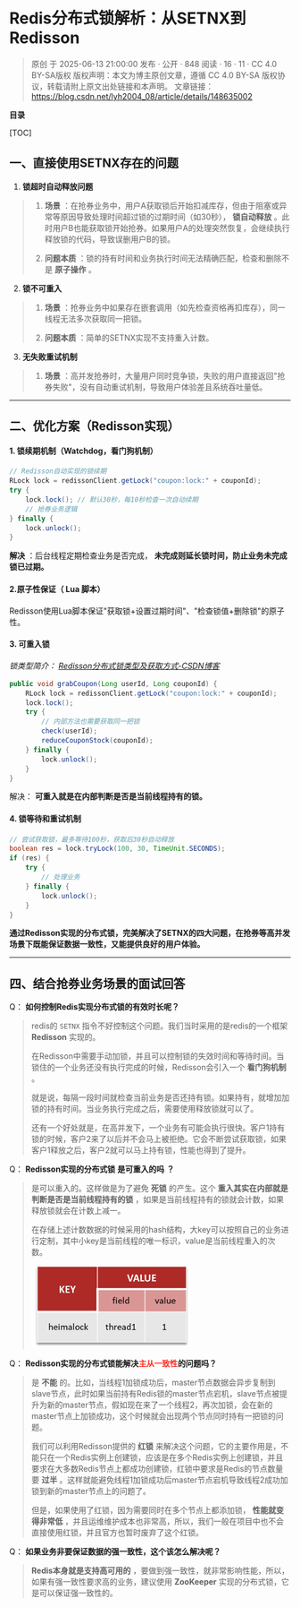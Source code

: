 # Redis分布式锁解析：从SETNX到Redisson

> 原创 于 2025-06-13 21:00:00 发布 · 公开 · 848 阅读 · 16 · 11 · CC 4.0 BY-SA版权 版权声明：本文为博主原创文章，遵循 CC 4.0 BY-SA 版权协议，转载请附上原文出处链接和本声明。
> 文章链接：https://blog.csdn.net/lyh2004_08/article/details/148635002

**目录**

[TOC]



## 一、直接使用SETNX存在的问题

> 

1.  **锁超时自动释放问题** 
> 
>    1.  **场景** ：在抢券业务中，用户A获取锁后开始扣减库存，但由于阻塞或异常等原因导致处理时间超过锁的过期时间（如30秒）， **锁自动释放** 。此时用户B也能获取锁开始抢券。如果用户A的处理突然恢复，会继续执行释放锁的代码，导致误删用户B的锁。
> 
>    2.  **问题本质** ：锁的持有时间和业务执行时间无法精确匹配，检查和删除不是 **原子操作** 。
> 
> 

2.  **锁不可重入** 
> 
>    1.  **场景** ：抢券业务中如果存在嵌套调用（如先检查资格再扣库存），同一线程无法多次获取同一把锁。
> 
>    2.  **问题本质** ：简单的SETNX实现不支持重入计数。
> 
> 

3.  **无失败重试机制** 
> 
>    1.  **场景** ：高并发抢券时，大量用户同时竞争锁，失败的用户直接返回"抢券失败"，没有自动重试机制，导致用户体验差且系统吞吐量低。
> 
> 

---

## 二、优化方案（Redisson实现）

#### 1. 锁续期机制（Watchdog，看门狗机制）

```java
// Redisson自动实现的锁续期
RLock lock = redissonClient.getLock("coupon:lock:" + couponId);
try {
    lock.lock(); // 默认30秒，每10秒检查一次自动续期
    // 抢券业务逻辑
} finally {
    lock.unlock();
}
```

**解决** ：后台线程定期检查业务是否完成， **未完成则延长锁时间，防止业务未完成锁已过期。** 

#### 2.原子性保证（ **Lua** 脚本）

Redisson使用Lua脚本保证"获取锁+设置过期时间"、"检查锁值+删除锁"的原子性。

#### 3. 可重入锁

*锁类型简介： [Redisson分布式锁类型及获取方式-CSDN博客](https://blog.csdn.net/lyh2004_08/article/details/148635248?spm=1001.2014.3001.5502)* 

```java
public void grabCoupon(Long userId, Long couponId) {
    RLock lock = redissonClient.getLock("coupon:lock:" + couponId);
    lock.lock();
    try {
        // 内部方法也需要获取同一把锁
        check(userId); 
        reduceCouponStock(couponId);
    } finally {
        lock.unlock();
    }
}
```

解决： **可重入就是在内部判断是否是当前线程持有的锁。** 

#### 4. 锁等待和重试机制

```java
// 尝试获取锁，最多等待100秒，获取后30秒自动释放
boolean res = lock.tryLock(100, 30, TimeUnit.SECONDS);
if (res) {
    try {
        // 处理业务
    } finally {
        lock.unlock();
    }
}
```

**通过Redisson实现的分布式锁，完美解决了SETNX的四大问题，在抢券等高并发场景下既能保证数据一致性，又能提供良好的用户体验。** 

---

## 四、结合抢券业务场景的面试回答

Q： **如何控制Redis实现分布式锁的有效时长呢？** 

> redis的 `SETNX` 指令不好控制这个问题。我们当时采用的是redis的一个框架 **Redisson** 实现的。
> 
> 在Redisson中需要手动加锁，并且可以控制锁的失效时间和等待时间。当锁住的一个业务还没有执行完成的时候，Redisson会引入一个 **看门狗机制** 。
> 
> 就是说，每隔一段时间就检查当前业务是否还持有锁。如果持有，就增加加锁的持有时间。当业务执行完成之后，需要使用释放锁就可以了。
> 
> 还有一个好处就是，在高并发下，一个业务有可能会执行很快。客户1持有锁的时候，客户2来了以后并不会马上被拒绝。它会不断尝试获取锁，如果客户1释放之后，客户2就可以马上持有锁，性能也得到了提升。

Q： **Redisson实现的分布式锁** **是可重入的吗** **？** 

> 是可以重入的。这样做是为了避免 **死锁** 的产生。这个 **重入其实在内部就是判断是否是当前线程持有的锁** ，如果是当前线程持有的锁就会计数，如果释放锁就会在计数上减一。
> 
> 在存储上述计数数据的时候采用的hash结构，大key可以按照自己的业务进行定制，其中小key是当前线程的唯一标识，value是当前线程重入的次数。
> 
>  <img src="./assets/007_1.png" alt="" style="max-height:148px; box-sizing:content-box;" />

Q： **Redisson实现的分布式锁能解决<span style="color:#fe2c24">主从一致性</span>的问题吗？** 

> 是 **不能** 的。比如，当线程1加锁成功后，master节点数据会异步复制到slave节点，此时如果当前持有Redis锁的master节点宕机，slave节点被提升为新的master节点，假如现在来了一个线程2，再次加锁，会在新的master节点上加锁成功，这个时候就会出现两个节点同时持有一把锁的问题。
> 
> 我们可以利用Redisson提供的 **红锁** 来解决这个问题，它的主要作用是，不能只在一个Redis实例上创建锁，应该是在多个Redis实例上创建锁，并且要求在大多数Redis节点上都成功创建锁，红锁中要求是Redis的节点数量要 **过半** 。这样就能避免线程1加锁成功后master节点宕机导致线程2成功加锁到新的master节点上的问题了。
> 
> 但是，如果使用了红锁，因为需要同时在多个节点上都添加锁， **性能就变得非常低** ，并且运维维护成本也非常高，所以，我们一般在项目中也不会直接使用红锁，并且官方也暂时废弃了这个红锁。

Q： **如果业务非要保证数据的强一致性，这个该怎么解决呢？** 

>  **Redis本身就是支持高可用的** ，要做到强一致性，就非常影响性能，所以，如果有强一致性要求高的业务，建议使用 **ZooKeeper** 实现的分布式锁，它是可以保证强一致性的。